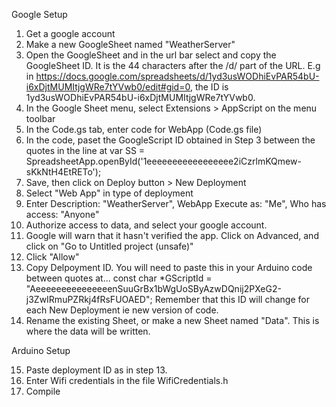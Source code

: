 Google Setup

1.  Get a google account
2.  Make a new GoogleSheet named "WeatherServer"
3.  Open the GoogleSheet and in the url bar select and copy the GoogleSheet ID. It is the 44 characters after the /d/ part of the URL.
    E.g in https://docs.google.com/spreadsheets/d/1yd3usWODhiEvPAR54bU-i6xDjtMUMItjgWRe7tYVwb0/edit#gid=0,
    the ID is 1yd3usWODhiEvPAR54bU-i6xDjtMUMItjgWRe7tYVwb0.
4.  In the Google Sheet menu, select Extensions > AppScript on the menu toolbar
5.  In the Code.gs tab, enter code for WebApp (Code.gs file)
6.  In the code, paset the GoogleScript ID obtained in Step 3 between the quotes in the line at
    var SS = SpreadsheetApp.openById('1eeeeeeeeeeeeeeeee2iCzrlmKQmew-sKkNtH4EtRETo');
7.  Save, then click on Deploy button > New Deployment
8.  Select "Web App" in type of deployment
9.  Enter
    Description: "WeatherServer",
    WebApp Execute as: "Me",
    Who has access: "Anyone"
10. Authorize access to data, and select your google account.
11. Google will warn that it hasn't verified the app. Click on Advanced, and click on "Go to Untitled project (unsafe)"
12. Click "Allow"
13. Copy Delpoyment ID. You will need to paste this in your Arduino code between quotes at...
    const char \*GScriptId = "AeeeeeeeeeeeeeeenSuuGrBx1bWgUoSByAzwDQnij2PXeG2-j3ZwIRmuPZRkj4fRsFUOAED";
    Remember that this ID will change for each New Deployment ie new version of code.
14. Rename the existing Sheet, or make a new Sheet named "Data". This is where the data will be written.

Arduino Setup

15. Paste deployment ID as in step 13.
16. Enter Wifi credentials in the file WifiCredentials.h
17. Compile
